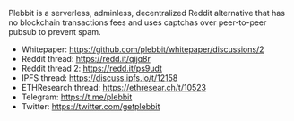 Plebbit is a serverless, adminless, decentralized Reddit alternative that has no blockchain transactions fees and uses captchas over peer-to-peer pubsub to prevent spam.

- Whitepaper: https://github.com/plebbit/whitepaper/discussions/2
- Reddit thread: https://redd.it/qijq8r
- Reddit thread 2: https://redd.it/ps9udt
- IPFS thread: https://discuss.ipfs.io/t/12158
- ETHResearch thread: https://ethresear.ch/t/10523
- Telegram: https://t.me/plebbit
- Twitter: https://twitter.com/getplebbit
